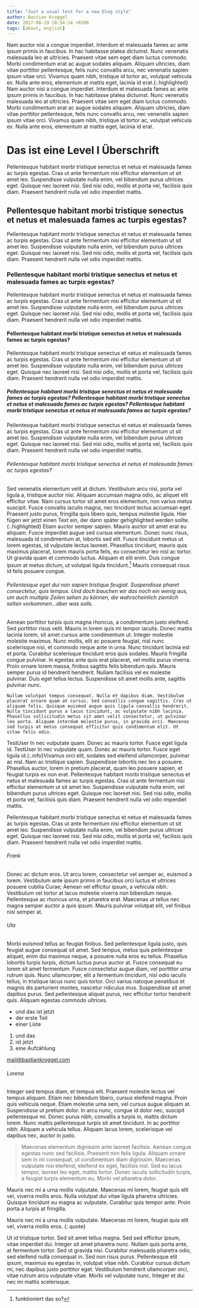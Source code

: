 ```yaml
---
title: "Just a usual test for a new blog style"
author: Bastian Kroggel
date: 2017-08-19 20:54:54 +0200
tags: [about, english]
---
```


Nam auctor nisi a congue imperdiet. Interdum et malesuada fames ac ante ipsum primis in faucibus. In hac habitasse platea dictumst. Nunc venenatis malesuada leo at ultricies. Praesent vitae sem eget diam luctus commodo. Morbi condimentum erat ac augue sodales aliquam. Aliquam ultricies, diam vitae porttitor pellentesque, felis nunc convallis arcu, nec venenatis sapien ipsum vitae orci. Vivamus quam nibh, tristique id tortor ac, volutpat vehicula ex. <span>Nulla ante eros, elementum at mattis eget, lacinia id erat.</span>{:.highlighted} Nam auctor nisi a congue imperdiet. Interdum et malesuada fames ac ante ipsum primis in faucibus. In hac habitasse platea dictumst. Nunc venenatis malesuada leo at ultricies. Praesent vitae sem eget diam luctus commodo. Morbi condimentum erat ac augue sodales aliquam. Aliquam ultricies, diam vitae porttitor pellentesque, felis nunc convallis arcu, nec venenatis sapien ipsum vitae orci. Vivamus quam nibh, tristique id tortor ac, volutpat vehicula ex. Nulla ante eros, elementum at mattis eget, lacinia id erat.

# Das ist eine Level I Überschrift
Pellentesque habitant morbi tristique senectus et netus et malesuada fames ac turpis egestas. Cras ut ante fermentum nisi efficitur elementum ut sit amet leo. Suspendisse vulputate nulla enim, vel bibendum purus ultrices eget. Quisque nec laoreet nisi. Sed nisi odio, mollis et porta vel, facilisis quis diam. Praesent hendrerit nulla vel odio imperdiet mattis.  

## Pellentesque habitant morbi tristique senectus et netus et malesuada fames ac turpis egestas?
Pellentesque habitant morbi tristique senectus et netus et malesuada fames ac turpis egestas. Cras ut ante fermentum nisi efficitur elementum ut sit amet leo. Suspendisse vulputate nulla enim, vel bibendum purus ultrices eget. Quisque nec laoreet nisi. Sed nisi odio, mollis et porta vel, facilisis quis diam. Praesent hendrerit nulla vel odio imperdiet mattis.  

### Pellentesque habitant morbi tristique senectus et netus et malesuada fames ac turpis egestas?
Pellentesque habitant morbi tristique senectus et netus et malesuada fames ac turpis egestas. Cras ut ante fermentum nisi efficitur elementum ut sit amet leo. Suspendisse vulputate nulla enim, vel bibendum purus ultrices eget. Quisque nec laoreet nisi. Sed nisi odio, mollis et porta vel, facilisis quis diam. Praesent hendrerit nulla vel odio imperdiet mattis.  

#### Pellentesque habitant morbi tristique senectus et netus et malesuada fames ac turpis egestas?
Pellentesque habitant morbi tristique senectus et netus et malesuada fames ac turpis egestas. Cras ut ante fermentum nisi efficitur elementum ut sit amet leo. Suspendisse vulputate nulla enim, vel bibendum purus ultrices eget. Quisque nec laoreet nisi. Sed nisi odio, mollis et porta vel, facilisis quis diam. Praesent hendrerit nulla vel odio imperdiet mattis.  

##### Pellentesque habitant morbi tristique senectus et netus et malesuada fames ac turpis egestas? Pellentesque habitant morbi tristique senectus et netus et malesuada fames ac turpis egestas? Pellentesque habitant morbi tristique senectus et netus et malesuada fames ac turpis egestas?
Pellentesque habitant morbi tristique senectus et netus et malesuada fames ac turpis egestas. Cras ut ante fermentum nisi efficitur elementum ut sit amet leo. Suspendisse vulputate nulla enim, vel bibendum purus ultrices eget. Quisque nec laoreet nisi. Sed nisi odio, mollis et porta vel, facilisis quis diam. Praesent hendrerit nulla vel odio imperdiet mattis.  

###### Pellentesque habitant morbi tristique senectus et netus et malesuada fames ac turpis egestas?
Sed venenatis elementum velit at dictum. Vestibulum arcu nisi, porta vel ligula a, tristique auctor nisi. Aliquam accumsan magna odio, ac aliquet elit efficitur vitae. Nam cursus tortor sit amet eros elementum, non varius metus suscipit. Fusce convallis iaculis magna, nec tincidunt lectus accumsan eget. Praesent justo purus, fringilla quis libero quis, tempus molestie ligula. <span>Hier fügen wir jetzt einen Text ein, der dann später gehighlighted werden sollte.</span>{:.highlighted} Etiam auctor semper sapien. Mauris auctor sit amet erat eu aliquam. Fusce imperdiet augue sed cursus elementum. Donec nunc risus, malesuada id condimentum at, lobortis sed elit. Fusce tincidunt metus ut lorem egestas, id vulputate lectus laoreet. Phasellus tincidunt, mauris quis maximus placerat, lorem mauris porta felis, eu consectetur leo nisl ac tortor. Ut gravida quam et commodo luctus. Aliquam et elit enim. Duis congue ipsum at metus dictum, ut volutpat ligula tincidunt.[^1] Mauris consequat risus id felis posuere congue.   



###### Pellentesque eget dui non sapien tristique feugiat. Suspendisse pharet consectetur, quis tempus. Und doch bauchen wir das noch ein wenig aus, um auch multiple Zeilen sehen zu können, die wahrscheinlich ziemlich selten vorkommen...aber was solls.
Aenean porttitor turpis quis magna rhoncus, a condimentum justo eleifend. Sed porttitor risus velit. Mauris in lorem quis mi tempor iaculis. Donec mattis lacinia lorem, sit amet cursus ante condimentum ut. Integer molestie molestie maximus. Nunc mollis, elit ac posuere feugiat, nisl nunc scelerisque nisi, et commodo neque ante in urna. Nunc tincidunt lacinia est et porta. Curabitur scelerisque tincidunt eros quis sodales. Mauris fringilla congue pulvinar. In egestas ante quis erat placerat, vel mollis purus viverra. Proin ornare lorem massa, finibus sagittis felis bibendum quis. Mauris semper purus id hendrerit hendrerit. Nullam facilisis vel ex molestie pulvinar. Duis eget tellus lectus. Suspendisse sit amet mollis ante, sagittis pulvinar nunc.

```
Nullam volutpat tempus consequat. Nulla et dapibus diam. Vestibulum placerat ornare quam at cursus. Sed convallis congue sagittis. Cras ut aliquam felis. Quisque euismod augue quis ligula convallis hendrerit. Nulla tincidunt purus a lacus tincidunt, ac vulputate nibh lacinia. Phasellus sollicitudin metus sit amet velit consectetur, ut pulvinar leo porta. Aliquam interdum molestie purus, in gravida orci. Maecenas sed turpis at metus consequat efficitur quis condimentum elit. Ut vitae felis odio.
```

<span>TestUser In nec vulputate quam. Donec ac mauris tortor. Fusce eget ligula id. TestUser In nec vulputate quam. Donec ac mauris tortor. Fusce eget ligula id.</span>{:.info}Vivamus orci elit, sodales sed eleifend ullamcorper, pulvinar ac nisl. Nam ac tristique sapien. Suspendisse lobortis nec leo a posuere. Phasellus auctor, lorem in pretium placerat, quam leo posuere sapien, et feugiat turpis ex non erat. Pellentesque habitant morbi tristique senectus et netus et malesuada fames ac turpis egestas. Cras ut ante fermentum nisi efficitur elementum ut sit amet leo. Suspendisse vulputate nulla enim, vel bibendum purus ultrices eget. Quisque nec laoreet nisi. Sed nisi odio, mollis et porta vel, facilisis quis diam. Praesent hendrerit nulla vel odio imperdiet mattis.

Pellentesque habitant morbi tristique senectus et netus et malesuada fames ac turpis egestas. Cras ut ante fermentum nisi efficitur elementum ut sit amet leo. Suspendisse vulputate nulla enim, vel bibendum purus ultrices eget. Quisque nec laoreet nisi. Sed nisi odio, mollis et porta vel, facilisis quis diam. Praesent hendrerit nulla vel odio imperdiet mattis.  


###### Frank
Donec ac dictum eros. Ut arcu lorem, consectetur vel semper ac, euismod a lorem. Vestibulum ante ipsum primis in faucibus orci luctus et ultrices posuere cubilia Curae; Aenean vel efficitur ipsum, a vehicula nibh. Vestibulum vel tortor at lacus molestie viverra non bibendum neque. Pellentesque ac rhoncus urna, et pharetra erat. Maecenas ut tellus nec magna semper auctor a quis ipsum. Mauris pulvinar volutpat elit, vel finibus nisl semper at.  

###### Uta
Morbi euismod tellus ac feugiat finibus. Sed pellentesque ligula justo, quis feugiat augue consequat sit amet. Sed tempus, metus quis pellentesque aliquet, enim dui maximus neque, a posuere nulla eros eu tellus. Phasellus lobortis turpis turpis, dictum luctus purus auctor at. Fusce consequat eu lorem sit amet fermentum. Fusce consectetur augue diam, vel porttitor urna rutrum quis. Nunc ullamcorper, elit a fermentum tincidunt, nisl odio iaculis tellus, in tristique lacus nunc quis tortor. Orci varius natoque penatibus et magnis dis parturient montes, nascetur ridiculus mus. Suspendisse sit amet dapibus purus. Sed pellentesque aliquet purus, nec efficitur tortor hendrerit quis. Aliquam egestas commodo ultrices.

- und das ist jetzt
- der erste Teil
- einer Liste

1. und das
2. ist jetzt
3. eine Aufzählung

<mail@bastiankroggel.com>

###### Lorena
Integer sed tempus diam, et tempus elit. Praesent molestie lectus vel tempus aliquam. Etiam nec bibendum libero, cursus eleifend magna. Proin quis vehicula neque. Etiam molestie urna sem, vel cursus augue aliquam at. Suspendisse ut pretium dolor. In arcu nunc, congue id dolor nec, suscipit pellentesque mi. Donec purus nibh, convallis a turpis in, mattis dictum lorem. Nunc mattis pellentesque turpis sit amet tincidunt. In ac porttitor nibh. Aliquam a vehicula tellus. Aliquam lacus lorem, scelerisque vel dapibus nec, auctor in justo.

> Maecenas elementum dignissim ante laoreet facilisis. Aenean congue egestas nunc sed facilisis. Praesent non felis ligula. Aliquam ornare sem in mi consequat, ut condimentum diam dignissim. Maecenas vulputate nisi eleifend, eleifend ex eget, facilisis nisl. Sed eu lacus tempor, laoreet leo eget, mattis tortor. Donec iaculis sollicitudin turpis, a feugiat turpis elementum eu. Morbi vel pharetra dolor.  

Mauris nec mi a urna mollis vulputate. Maecenas mi lorem, feugiat quis elit vel, viverra mollis eros. Nulla volutpat dui vitae ligula pharetra ultricies. Quisque tincidunt eu magna ac vulputate. Curabitur quis tempor ante. Proin porta a turpis at fringilla.

Mauris nec mi a urna mollis vulputate. Maecenas mi lorem, feugiat quis elit vel, viverra mollis eros.
{:.quote}

Ut id tristique tortor. Sed sit amet tellus magna. Sed sed efficitur ipsum, vitae imperdiet dui. Integer sit amet pharetra nunc. Nullam quis porta ante, at fermentum tortor. Sed ut gravida nisi. Curabitur malesuada pharetra odio, sed eleifend nulla consequat in. Sed non risus purus. Pellentesque elit ipsum, maximus eu egestas in, volutpat vitae nibh. Curabitur cursus dictum mi, nec dapibus justo porttitor eget. Vestibulum hendrerit ullamcorper orci, vitae rutrum arcu vulputate vitae. Morbi vel vulputate nunc. Integer et dui nec mi mattis scelerisque.

[^1]: funktioniert das so?
